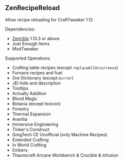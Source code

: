 ## ZenRecipeReload

Allow recipe reloading for CraftTweaker 1.12

Dependencies:

* [ZenUtils](https://www.curseforge.com/minecraft/mc-mods/zenutil) 1.13.3 or above
* Just Enough Items
* ModTweaker

Supported Operations:

* Crafting table recipes (except `replaceAllOccurrence`)
* Furnace recipes and fuel
* Ore Dictionary (except `mirror`)
* JEI hide and description
* Tooltips
* Actually Addition
* Blood Magic
* Botania (except lexicon)
* Forestry
* Thermal Expansion
* Avaritia
* Immersive Engineering
* Tinker's Construct
* GregTech CE Unofficial (only Machine Recipes)
* Extended Crafting
* In World Crafting
* Embers
* Thaumcraft Arcane Workbench & Crucible & Infusion 
